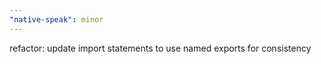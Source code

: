 ```yaml
---
"native-speak": minor
---
```


refactor: update import statements to use named exports for consistency
